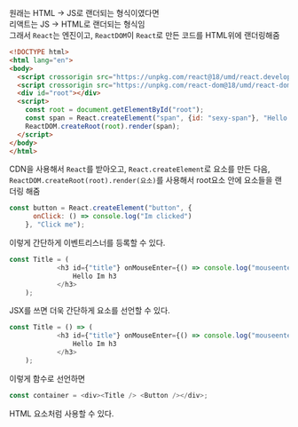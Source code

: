 원래는 HTML -> JS로 랜더되는 형식이였다면<br>
리액트는 JS -> HTML로 랜더되는 형식임<br>
그래서 `React`는 엔진이고, `ReactDOM`이 `React`로 만든 코드를 HTML위에 랜더링해줌<br>

```html
<!DOCTYPE html>
<html lang="en">
<body>
  <script crossorigin src="https://unpkg.com/react@18/umd/react.development.js"></script>
  <script crossorigin src="https://unpkg.com/react-dom@18/umd/react-dom.development.js"></script>
  <div id="root"></div>
  <script>
    const root = document.getElementById("root");
    const span = React.createElement("span", {id: "sexy-span"}, "Hello Im span");
    ReactDOM.createRoot(root).render(span);
  </script>
</body>
</html>
```
CDN을 사용해서 `React`를 받아오고, `React.createElement`로 요소를 만든 다음, `ReactDOM.createRoot(root).render(요소)`를 사용해서 root요소 안에 요소들을 랜더링 해줌

```javascript
const button = React.createElement("button", {
      onClick: () => console.log("Im clicked")
    }, "Click me");
```
이렇게 간단하게 이벤트리스너를 등록할 수 있다.
```javascript
const Title = (
            <h3 id={"title"} onMouseEnter={() => console.log("mouseenter")}>
                Hello Im h3
            </h3>
    );
```
JSX를 쓰면 더욱 간단하게 요소를 선언할 수 있다.
```javascript
const Title = () => (
            <h3 id={"title"} onMouseEnter={() => console.log("mouseenter")}>
                Hello Im h3
            </h3>
    );
```
이렇게 함수로 선언하면
```javascript
const container = <div><Title /> <Button /></div>;
```
HTML 요소처럼 사용할 수 있다.